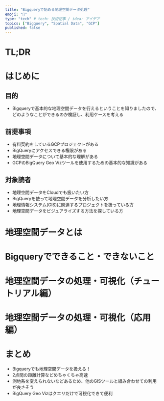 ```yaml
---
title: "Bigqueryで始める地理空間データ処理"
emoji: "🎉"
type: "tech" # tech: 技術記事 / idea: アイデア
topics: ["Bigquery", "Spatial Data", "GCP"]
published: false
---
```


# TL;DR

# はじめに
## 目的
- Bigqueryで基本的な地理空間データを行えるということを知りましたので、どのようなことができるのか検証し、利用ケースを考える


## 前提事項
- 有料契約をしているGCPプロジェクトがある
- BigQueryにアクセスできる権限がある
- 地理空間データについて基本的な理解がある
- GCPのBigQuery Geo Vizツールを使用するための基本的な知識がある


## 対象読者
- 地理空間データをCloudでも扱いたい方
- BigQueryを使って地理空間データを分析したい方
- 地理情報システム(GIS)に関連するプロジェクトを扱っている方
- 地理空間データをビジュアライズする方法を探している方


# 地理空間データとは

# Bigqueryでできること・できないこと 

# 地理空間データの処理・可視化（チュートリアル編）

# 地理空間データの処理・可視化（応用編）


# まとめ
- Bigqueryでも地理空間データを扱える！
- 2点間の距離計算などめちゃくちゃ高速
- 測地系を変えられないなどあるため、他のGISツールと組み合わせての利用が良さそう
- BigQuery Geo Vizはクエリだけで可視化できて便利
